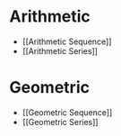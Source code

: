 # Arithmetic
- [[Arithmetic Sequence]]
- [[Arithmetic Series]]
# Geometric
- [[Geometric Sequence]]
- [[Geometric Series]]
